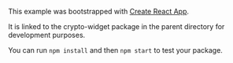 This example was bootstrapped with [Create React App](https://github.com/facebook/create-react-app).

It is linked to the crypto-widget package in the parent directory for development purposes.

You can run `npm install` and then `npm start` to test your package.
